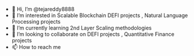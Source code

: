 - 👋 Hi, I’m @tejareddy8888
- 👀 I’m interested in Scalable Blockchain DEFI projects , Natural Language Processing projects
- 🌱 I’m currently learning 2nd Layer Scaling methodologies
- 💞️ I’m looking to collaborate on DEFI projects , Quantitative Finance projects
- 📫 How to reach me 

<!---
tejareddy8888/tejareddy8888 is a ✨ special ✨ repository because its `README.md` (this file) appears on your GitHub profile.
You can click the Preview link to take a look at your changes.
--->
